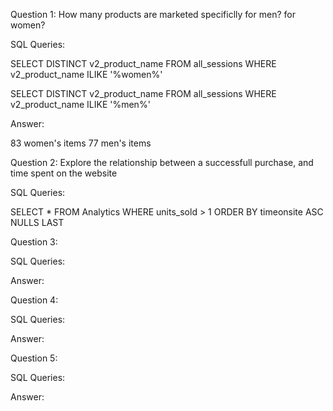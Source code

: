 Question 1: How many products are marketed specificlly for men? for women?

SQL Queries:

SELECT DISTINCT v2_product_name FROM all_sessions
WHERE v2_product_name ILIKE '%women%'

SELECT DISTINCT v2_product_name FROM all_sessions
WHERE v2_product_name ILIKE '%men%'

Answer: 

83 women's items
77 men's items


Question 2: Explore the relationship between a successfull purchase, and time spent on the website

SQL Queries: 

SELECT * FROM Analytics
WHERE units_sold > 1
ORDER BY timeonsite ASC 
NULLS LAST


Question 3: 

SQL Queries:

Answer:



Question 4: 

SQL Queries:

Answer:



Question 5: 

SQL Queries:

Answer:
